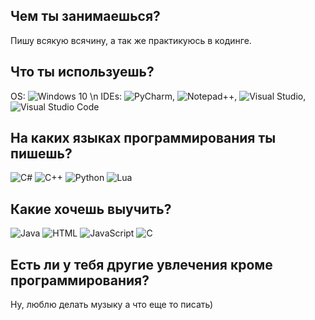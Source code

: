 ## Чем ты занимаешься?
Пишу всякую всячину, а так же практикуюсь в кодинге.

## Что ты используешь?
OS: ![Windows 10](https://img.shields.io/badge/Windows%2010-0078D6?logo=windows10&logoColor=fff) \n
IDEs: ![PyCharm](https://img.shields.io/badge/PyCharm-143?logo=pycharm&logoColor=black&color=black&labelColor=green), ![Notepad++](https://img.shields.io/badge/Notepad++-90E59A.svg?&logo=notepad%2b%2b&logoColor=black), ![Visual Studio](https://img.shields.io/badge/Visual%20Studio-5C2D91.svg?&logo=visual-studio&logoColor=white), ![Visual Studio Code](https://img.shields.io/badge/Visual%20Studio%20Code-0078d7.svg?logo=visual-studio-code&logoColor=white)

## На каких языках программирования ты пишешь?
![C#](https://img.shields.io/badge/C%23-lime?logo=csharp&logoColor=white) ![C++](https://img.shields.io/badge/C%2B%2B-blue?logo=c%2B%2B&logoColor=white) ![Python](https://img.shields.io/badge/Python-3776AB?logo=python&logoColor=fff) ![Lua](https://img.shields.io/badge/Lua-%232C2D72.svg?logo=lua&logoColor=white)

## Какие хочешь выучить?
![Java](https://img.shields.io/badge/Java-blue?logo=java&logoColor=white) ![HTML](https://img.shields.io/badge/HTML-%23E34F26.svg?logo=html5&logoColor=white) ![JavaScript](https://img.shields.io/badge/JavaScript-F7DF1E?logo=javascript&logoColor=000) ![C](https://img.shields.io/badge/C-00599C?logo=c&logoColor=white)

## Есть ли у тебя другие увлечения кроме программирования?
Ну, люблю делать музыку а что еще то писать)
